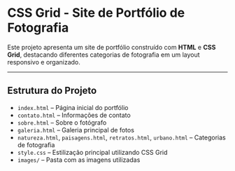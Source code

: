 # CSS Grid - Site de Portfólio de Fotografia

Este projeto apresenta um site de portfólio construído com **HTML** e **CSS Grid**, destacando diferentes categorias de fotografia em um layout responsivo e organizado.

---

## Estrutura do Projeto

- `index.html` – Página inicial do portfólio
- `contato.html` – Informações de contato
- `sobre.html` – Sobre o fotógrafo
- `galeria.html` – Galeria principal de fotos
- `natureza.html`, `paisagens.html`, `retratos.html`, `urbano.html` – Categorias de fotografia
- `style.css` – Estilização principal utilizando CSS Grid
- `images/` – Pasta com as imagens utilizadas
